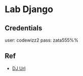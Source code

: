 # Lab Django

## Credentials
user: codewizz2
pass: zata555%%

## Ref
* [DJ Url](https://docs.djangoproject.com/en/4.1/ref/urls/)
